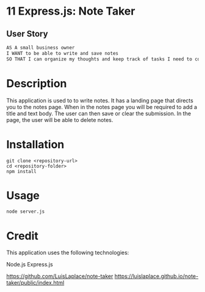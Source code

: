 # 11 Express.js: Note Taker

## User Story

```md
AS A small business owner
I WANT to be able to write and save notes
SO THAT I can organize my thoughts and keep track of tasks I need to complete
```

# Description
This application is used to to write notes.  It has a landing page that directs you to the notes page.  When in the notes page you will be required to add a title and text body.  The user can then save or clear the submission.  In the page, the user will be able to delete notes.

# Installation 
```
git clone <repository-url>
cd <repository-folder>
npm install
```

# Usage
```
node server.js
```

# Credit
This application uses the following technologies:

Node.js
Express.js


https://github.com/LuisLaplace/note-taker
https://luislaplace.github.io/note-taker/public/index.html

